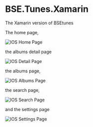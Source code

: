 # BSE.Tunes.Xamarin
The Xamarin version of BSEtunes

The home page,

![IOS Home Page](Images/IMG_1108_1.PNG)

the albums detail page

![IOS Detail Page](Images/IMG_1112_1.PNG)

the albums page,

![IOS Albums Page](Images/IMG_1109_1.PNG)

the search page,

![IOS Search Page](Images/IMG_1110_1.PNG)

and the settings page

![IOS Settings Page](Images/IMG_1111_1.PNG)
